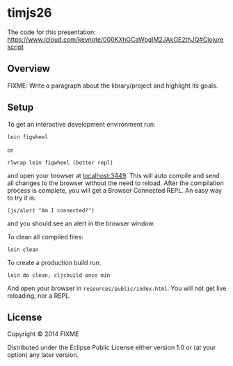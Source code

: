 # timjs26

The code for this presentation:
https://www.icloud.com/keynote/000KXhGCaWpgIM2JAkOE2thJQ#Clojurescript

## Overview

FIXME: Write a paragraph about the library/project and highlight its goals.

## Setup

To get an interactive development environment run:

    lein figwheel
or

    rlwrap lein figwheel (better repl)


and open your browser at [localhost:3449](http://localhost:3449/).
This will auto compile and send all changes to the browser without the
need to reload. After the compilation process is complete, you will
get a Browser Connected REPL. An easy way to try it is:

    (js/alert "Am I connected?")

and you should see an alert in the browser window.

To clean all compiled files:

    lein clean

To create a production build run:

    lein do clean, cljsbuild once min

And open your browser in `resources/public/index.html`. You will not
get live reloading, nor a REPL.

## License

Copyright © 2014 FIXME

Distributed under the Eclipse Public License either version 1.0 or (at your option) any later version.
